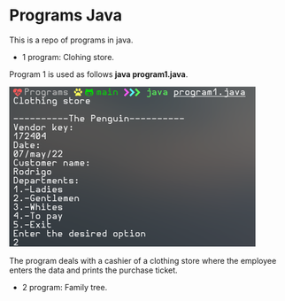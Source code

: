 # Programs Java

This is a repo of programs in java.

- 1 program: Clohing store.

Program 1 is used as follows **java program1.java**.

![App Screenshot](https://github.com/shapzo/Programs-in-java/blob/main/Programs/screenshots-Images/clotingstore.png?raw=true)


The program deals with a cashier of a clothing store where the employee enters the data and prints the purchase ticket.

- 2 program: Family tree.